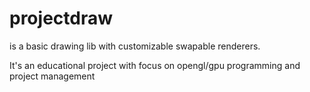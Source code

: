 # projectdraw
is a basic drawing lib with customizable swapable renderers.

It's an educational project with focus on opengl/gpu programming and project management

